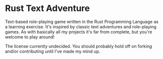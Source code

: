 # Rust Text Adventure

Text-based role-playing game written in the Rust Programming Language as a learning exercise. It's inspired by classic text adventures and role-playing games.
As with basically all my projects it's far from complete, but you're welcome to play around! 

The license currently undecided. You should probably hold off on forking and/or contributing until I've made my mind up.
